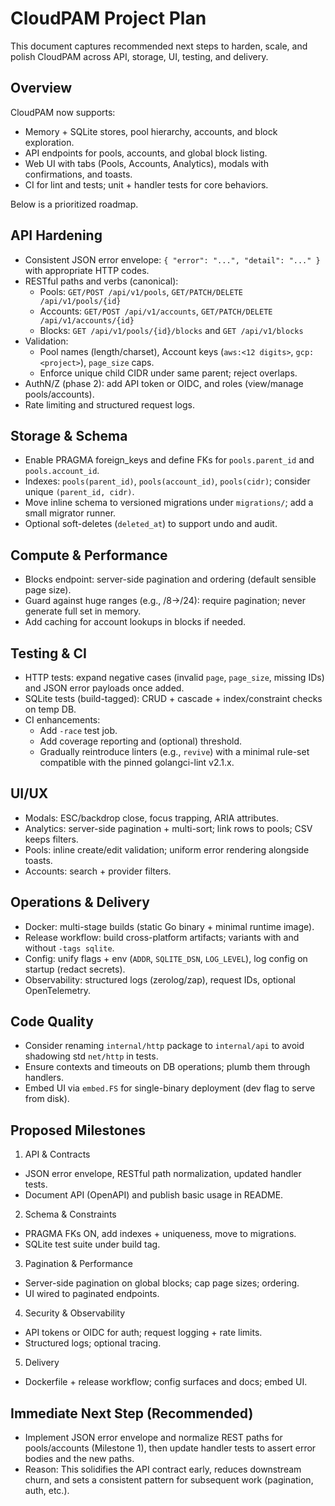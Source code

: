 # CloudPAM Project Plan

This document captures recommended next steps to harden, scale, and polish CloudPAM across API, storage, UI, testing, and delivery.

## Overview
CloudPAM now supports:
- Memory + SQLite stores, pool hierarchy, accounts, and block exploration.
- API endpoints for pools, accounts, and global block listing.
- Web UI with tabs (Pools, Accounts, Analytics), modals with confirmations, and toasts.
- CI for lint and tests; unit + handler tests for core behaviors.

Below is a prioritized roadmap.

## API Hardening
- Consistent JSON error envelope: `{ "error": "...", "detail": "..." }` with appropriate HTTP codes.
- RESTful paths and verbs (canonical):
  - Pools: `GET/POST /api/v1/pools`, `GET/PATCH/DELETE /api/v1/pools/{id}`
  - Accounts: `GET/POST /api/v1/accounts`, `GET/PATCH/DELETE /api/v1/accounts/{id}`
  - Blocks: `GET /api/v1/pools/{id}/blocks` and `GET /api/v1/blocks`
- Validation:
  - Pool names (length/charset), Account keys (`aws:<12 digits>`, `gcp:<project>`), `page_size` caps.
  - Enforce unique child CIDR under same parent; reject overlaps.
- AuthN/Z (phase 2): add API token or OIDC, and roles (view/manage pools/accounts).
- Rate limiting and structured request logs.

## Storage & Schema
- Enable PRAGMA foreign_keys and define FKs for `pools.parent_id` and `pools.account_id`.
- Indexes: `pools(parent_id)`, `pools(account_id)`, `pools(cidr)`; consider unique `(parent_id, cidr)`.
- Move inline schema to versioned migrations under `migrations/`; add a small migrator runner.
- Optional soft-deletes (`deleted_at`) to support undo and audit.

## Compute & Performance
- Blocks endpoint: server-side pagination and ordering (default sensible page size).
- Guard against huge ranges (e.g., /8→/24): require pagination; never generate full set in memory.
- Add caching for account lookups in blocks if needed.

## Testing & CI
- HTTP tests: expand negative cases (invalid `page`, `page_size`, missing IDs) and JSON error payloads once added.
- SQLite tests (build-tagged): CRUD + cascade + index/constraint checks on temp DB.
- CI enhancements:
  - Add `-race` test job.
  - Add coverage reporting and (optional) threshold.
  - Gradually reintroduce linters (e.g., `revive`) with a minimal rule-set compatible with the pinned golangci-lint v2.1.x.

## UI/UX
- Modals: ESC/backdrop close, focus trapping, ARIA attributes.
- Analytics: server-side pagination + multi-sort; link rows to pools; CSV keeps filters.
- Pools: inline create/edit validation; uniform error rendering alongside toasts.
- Accounts: search + provider filters.

## Operations & Delivery
- Docker: multi-stage builds (static Go binary + minimal runtime image).
- Release workflow: build cross-platform artifacts; variants with and without `-tags sqlite`.
- Config: unify flags + env (`ADDR`, `SQLITE_DSN`, `LOG_LEVEL`), log config on startup (redact secrets).
- Observability: structured logs (zerolog/zap), request IDs, optional OpenTelemetry.

## Code Quality
- Consider renaming `internal/http` package to `internal/api` to avoid shadowing std `net/http` in tests.
- Ensure contexts and timeouts on DB operations; plumb them through handlers.
- Embed UI via `embed.FS` for single-binary deployment (dev flag to serve from disk).

## Proposed Milestones
1) API & Contracts
- JSON error envelope, RESTful path normalization, updated handler tests.
- Document API (OpenAPI) and publish basic usage in README.

2) Schema & Constraints
- PRAGMA FKs ON, add indexes + uniqueness, move to migrations.
- SQLite test suite under build tag.

3) Pagination & Performance
- Server-side pagination on global blocks; cap page sizes; ordering.
- UI wired to paginated endpoints.

4) Security & Observability
- API tokens or OIDC for auth; request logging + rate limits.
- Structured logs; optional tracing.

5) Delivery
- Dockerfile + release workflow; config surfaces and docs; embed UI.

## Immediate Next Step (Recommended)
- Implement JSON error envelope and normalize REST paths for pools/accounts (Milestone 1), then update handler tests to assert error bodies and the new paths.
- Reason: This solidifies the API contract early, reduces downstream churn, and sets a consistent pattern for subsequent work (pagination, auth, etc.).

